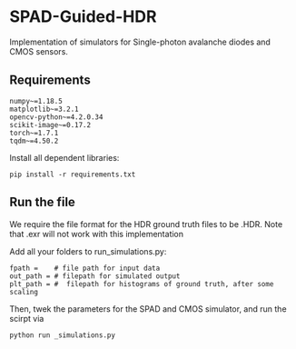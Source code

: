 # SPAD-Guided-HDR
Implementation of simulators for Single-photon avalanche diodes and CMOS sensors.

## Requirements
```
numpy~=1.18.5
matplotlib~=3.2.1
opencv-python~=4.2.0.34
scikit-image~=0.17.2
torch~=1.7.1
tqdm~=4.50.2
```
Install all dependent libraries:
  ```
  pip install -r requirements.txt
  ```


## Run the file
We require the file format for the HDR ground truth files to be .HDR. Note that .exr will not work with this implementation

Add all your folders to run_simulations.py:
```angular2
fpath =    # file path for input data 
out_path = # filepath for simulated output 
plt_path = #  filepath for histograms of ground truth, after some scaling
```
Then, twek the parameters for the SPAD and CMOS simulator, and run the scirpt via
```bash
python run _simulations.py
```